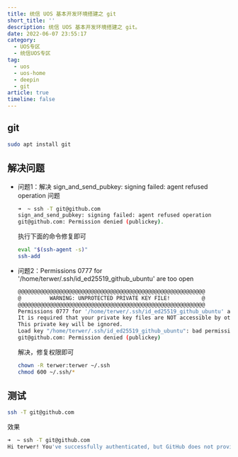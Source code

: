 ```yaml
---
title: 统信 UOS 基本开发环境搭建之 git
short_title: ''
description: 统信 UOS 基本开发环境搭建之 git。
date: 2022-06-07 23:55:17
category:
  - UOS专区
  - 统信UOS专区
tag:
  - uos
  - uos-home
  - deepin
  - git
article: true
timeline: false
---
```

## git

```bash
sudo apt install git
```

## 解决问题

- 问题1：解决 sign_and_send_pubkey: signing failed: agent refused operation 问题

  ```bash
  ➜  ~ ssh -T git@github.com
  sign_and_send_pubkey: signing failed: agent refused operation
  git@github.com: Permission denied (publickey).
  ```

  执行下面的命令修复即可

  ```bash
  eval "$(ssh-agent -s)"
  ssh-add
  ```

- 问题2：Permissions 0777 for '/home/terwer/.ssh/id_ed25519_github_ubuntu' are too open

  ```bash
  @@@@@@@@@@@@@@@@@@@@@@@@@@@@@@@@@@@@@@@@@@@@@@@@@@@@@@@@@@@
  @         WARNING: UNPROTECTED PRIVATE KEY FILE!          @
  @@@@@@@@@@@@@@@@@@@@@@@@@@@@@@@@@@@@@@@@@@@@@@@@@@@@@@@@@@@
  Permissions 0777 for '/home/terwer/.ssh/id_ed25519_github_ubuntu' are too open.
  It is required that your private key files are NOT accessible by others.
  This private key will be ignored.
  Load key "/home/terwer/.ssh/id_ed25519_github_ubuntu": bad permissions
  git@github.com: Permission denied (publickey)
  ```

  解决，修复权限即可

  ```bash
  chown -R terwer:terwer ~/.ssh
  chmod 600 ~/.ssh/*
  ```

## 测试

```bash
ssh -T git@github.com
```

效果

```bash
➜  ~ ssh -T git@github.com
Hi terwer! You've successfully authenticated, but GitHub does not provide shell access.
```